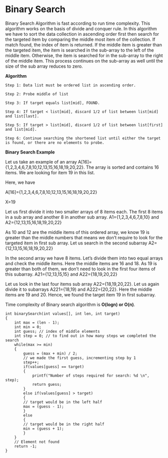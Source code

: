 # Binary Search



Binary Search Algorithm is fast according to run time complexity. This algorithm works on the basis of divide and conquer rule. In this algorithm we have to sort the data collection in ascending order first then search for the targeted item by comparing the middle most item of the collection. If match found, the index of item is returned. If the middle item is greater than the targeted item, the item is searched in the sub-array to the left of the middle item. Otherwise, the item is searched for in the sub-array to the right of the middle item. This process continues on the sub-array as well until the size of the sub array reduces to zero.

**Algorithm**

```
Step 1: Data list must be ordered list in ascending order.

Step 2: Probe middle of list

Step 3: If target equals list[mid], FOUND.

Step 4: If target < list[mid], discard 1/2 of list between list[mid] and list[last].

Step 5: If target > list[mid], discard 1/2 of list between list[first] and list[mid].

Step 6: Continue searching the shortened list until either the target is found, or there are no elements to probe.
```

**Binary Search Example**

Let us take an example of an array A\[16]={1,2,3,4,6,7,8,10,12,13,15,16,18,19,20,22}. The array is sorted and contains 16 items. We are looking for item 19 in this list.

Here, we have

A\[16]={1,2,3,4,6,7,8,10,12,13,15,16,18,19,20,22}

X=19

Let us first divide it into two smaller arrays of 8 items each. The first 8 items in a sub array and another 8 in another sub array. A1={1,2,3,4,6,7,8,10} and A2={12,13,15,16,18,19,20,22}

As 10 and 12 are the middle items of this ordered array, we know 19 is greater than the middle numbers that means we don’t require to look for the targeted item in first sub array. Let us search in the second subarray A2={12,13,15,16,18,19,20,22}

In the second array we have 8 items. Let’s divide them into two equal arrays and check the middle items. Here the middle items are 16 and 18. As 19 is greater than both of them, we don’t need to look in the first four items of this subarray. A21={12,13,15,15} and A22={18,19,20,22}

Let us look in the last four items sub array A22={18,19,20,22}. Let us again divide it to subarrays A221={18,19) and A222={20,22}. Here the middle items are 19 and 20. Hence, we found the target item 19 in first subarray.

Time complexity of Binary search algorithm is **O(logn) or O(n)**.

```
int binarySearch(int values[], int len, int target)
{
    int max = (len - 1);
    int min = 0;
    int guess; // index of middle elements
    int step = 0; // to find out in how many steps we completed the search
    while(max >= min)
    {
        guess = (max + min) / 2;
        // we made the first guess, incrementing step by 1
        step++;
        if(values[guess] == target)
        {
            printf("Number of steps required for search: %d \n", step);
            return guess;
        }
        else if(values[guess] > target)
        {
        // target would be in the left half
        max = (guess - 1);
        }
        else
        {
        // target would be in the right half
        min = (guess + 1);
        }
    }
    // Element not found
    return -1;
}
```
